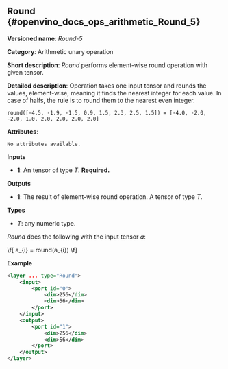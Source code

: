 ## Round <a name="Round"></a> {#openvino_docs_ops_arithmetic_Round_5}

**Versioned name**: *Round-5*

**Category**: Arithmetic unary operation 

**Short description**: *Round* performs element-wise round operation with given tensor.

**Detailed description**: Operation takes one input tensor and rounds the values, element-wise, meaning it finds the nearest integer for each value. In case of halfs, the rule is to round them to the nearest even integer.
    
    round([-4.5, -1.9, -1.5, 0.9, 1.5, 2.3, 2.5, 1.5]) = [-4.0, -2.0, -2.0, 1.0, 2.0, 2.0, 2.0, 2.0]

**Attributes**:

    No attributes available.

**Inputs**

* **1**: An tensor of type *T*. **Required.**

**Outputs**

* **1**: The result of element-wise round operation. A tensor of type *T*.

**Types**

* *T*: any numeric type.

*Round* does the following with the input tensor *a*:

\f[
a_{i} = round(a_{i})
\f]

**Example**

```xml
<layer ... type="Round">
    <input>
        <port id="0">
            <dim>256</dim>
            <dim>56</dim>
        </port>
    </input>
    <output>
        <port id="1">
            <dim>256</dim>
            <dim>56</dim>
        </port>
    </output>
</layer>
```
